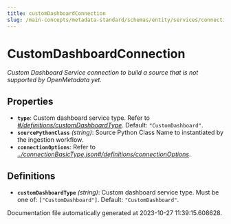 ```yaml
---
title: customDashboardConnection
slug: /main-concepts/metadata-standard/schemas/entity/services/connections/dashboard/customdashboardconnection
---
```


# CustomDashboardConnection

*Custom Dashboard Service connection to build a source that is not supported by OpenMetadata yet.*

## Properties

- **`type`**: Custom dashboard service type. Refer to *[#/definitions/customDashboardType](#definitions/customDashboardType)*. Default: `"CustomDashboard"`.
- **`sourcePythonClass`** *(string)*: Source Python Class Name to instantiated by the ingestion workflow.
- **`connectionOptions`**: Refer to *[../connectionBasicType.json#/definitions/connectionOptions](#/connectionBasicType.json#/definitions/connectionOptions)*.
## Definitions

- <a id="definitions/customDashboardType"></a>**`customDashboardType`** *(string)*: Custom dashboard service type. Must be one of: `["CustomDashboard"]`. Default: `"CustomDashboard"`.


Documentation file automatically generated at 2023-10-27 11:39:15.608628.
